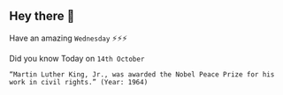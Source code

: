 ## Hey there 👋
Have an amazing `Wednesday` ⚡⚡⚡

Did you know Today on `14th October`
```
“Martin Luther King, Jr., was awarded the Nobel Peace Prize for his work in civil rights.” (Year: 1964)
```
